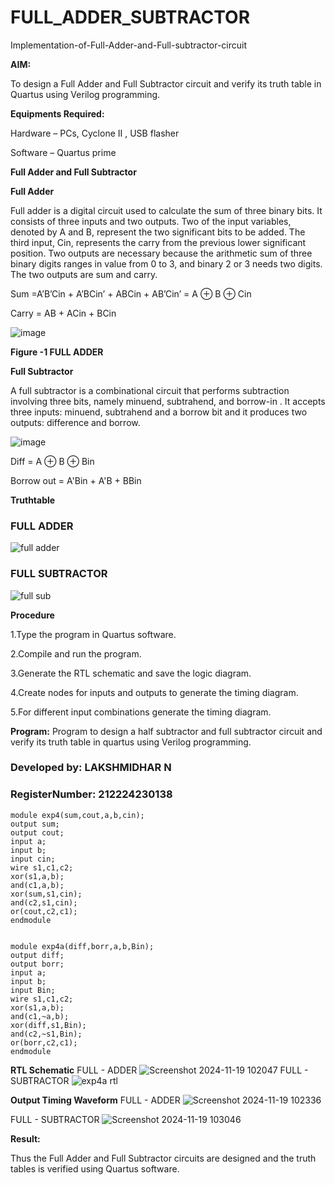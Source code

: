# FULL_ADDER_SUBTRACTOR

Implementation-of-Full-Adder-and-Full-subtractor-circuit

**AIM:**

To design a Full Adder and Full Subtractor circuit and verify its truth table in Quartus using Verilog programming.

**Equipments Required:**

Hardware – PCs, Cyclone II , USB flasher

Software – Quartus prime

**Full Adder and Full Subtractor**

**Full Adder**

Full adder is a digital circuit used to calculate the sum of three binary bits. It consists of three inputs and two outputs. Two of the input variables, denoted by A and B, represent the two significant bits to be added. The third input, Cin, represents the carry from the previous lower significant position. Two outputs are necessary because the arithmetic sum of three binary digits ranges in value from 0 to 3, and binary 2 or 3 needs two digits. The two outputs are sum and carry.

Sum =A’B’Cin + A’BCin’ + ABCin + AB’Cin’ = A ⊕ B ⊕ Cin 

Carry = AB + ACin + BCin

![image](https://github.com/naavaneetha/FULL_ADDER_SUBTRACTOR/assets/154305477/0f30ba51-5ffb-4198-845f-18e054f675e7)

**Figure -1 FULL ADDER**

**Full Subtractor**

A full subtractor is a combinational circuit that performs subtraction involving three bits, namely minuend, subtrahend, and borrow-in . It accepts three inputs: minuend, subtrahend and a borrow bit and it produces two outputs: difference and borrow.

![image](https://github.com/naavaneetha/FULL_ADDER_SUBTRACTOR/assets/154305477/02b24f51-ab51-4304-9ad6-7b81ffc1ead5)

Diff = A ⊕ B ⊕ Bin 

Borrow out = A'Bin + A'B + BBin

**Truthtable**
### FULL ADDER 
![full adder](https://github.com/user-attachments/assets/3c64b77c-f49a-4046-b3d4-3534eef8a8f8)

### FULL SUBTRACTOR
![full sub](https://github.com/user-attachments/assets/96fd6aa5-0ae7-47b4-ad85-c15b77ab6f4b)

**Procedure**

1.Type the program in Quartus software.

2.Compile and run the program.

3.Generate the RTL schematic and save the logic diagram.

4.Create nodes for inputs and outputs to generate the timing diagram.

5.For different input combinations generate the timing diagram.

**Program:**
Program to design a half subtractor and full subtractor circuit and verify its truth table in quartus using Verilog programming. 
### Developed by: LAKSHMIDHAR  N       
### RegisterNumber: 212224230138
    module exp4(sum,cout,a,b,cin);
    output sum;
    output cout;
    input a;
    input b;
    input cin;
    wire s1,c1,c2;
    xor(s1,a,b);
    and(c1,a,b);
    xor(sum,s1,cin);
    and(c2,s1,cin);
    or(cout,c2,c1);
    endmodule


    module exp4a(diff,borr,a,b,Bin);
    output diff;
    output borr;
    input a;
    input b;
    input Bin;
    wire s1,c1,c2;
    xor(s1,a,b);
    and(c1,~a,b);
    xor(diff,s1,Bin);
    and(c2,~s1,Bin);
    or(borr,c2,c1);
    endmodule 


**RTL Schematic**
FULL - ADDER
![Screenshot 2024-11-19 102047](https://github.com/user-attachments/assets/15732982-7c94-4373-808a-cbb2d5d81b11)
FULL - SUBTRACTOR
![exp4a rtl](https://github.com/user-attachments/assets/46a060a0-7cf4-4691-801e-573e8ea6e5fc)


**Output Timing Waveform**
FULL - ADDER
![Screenshot 2024-11-19 102336](https://github.com/user-attachments/assets/eabc3f9a-246e-43ff-a16e-d91cdd710768)

FULL - SUBTRACTOR
![Screenshot 2024-11-19 103046](https://github.com/user-attachments/assets/82bbb205-f8a1-4c0f-82ba-b90fa7d290b0)


**Result:**

Thus the Full Adder and Full Subtractor circuits are designed and the truth tables is verified using Quartus software.



